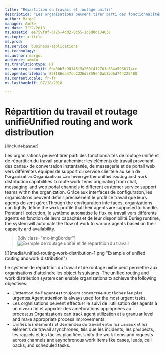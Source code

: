 ```yaml
---
title: "Répartition du travail et routage unifié"
description: "Les organisations peuvent tirer parti des fonctionnalités de répartition du travail et de routage unifié pour acheminer les éléments de travail provenant des canaux de conversation instantanée, de messagerie et de portail web vers différentes équipes de support du service clientèle au sein de l'organisation."
author: MargoC
manager: AnnBe
ms.date: 7/22/2018
ms.assetid: ee759f9f-6625-4dd2-8c55-1c6d0d134038
ms.topic: article
ms.prod: 
ms.service: business-applications
ms.technology: 
ms.author: margoc
audience: Admin
ms.translationtype: HT
ms.sourcegitcommit: 0b40bb3c98145f5a260f412701a884a5936174ce
ms.openlocfilehash: 858186ea47cd2226d5859e40ab82d6d744225480
ms.contentlocale: fr-fr
ms.lasthandoff: 07/18/2018

---
```


#  <a name="unified-routing-and-work-distribution"></a><span data-ttu-id="cdc1f-103">Répartition du travail et routage unifié</span><span class="sxs-lookup"><span data-stu-id="cdc1f-103">Unified routing and work distribution</span></span> 

[!include[banner](../../../includes/banner.md)]

<span data-ttu-id="cdc1f-104">Les organisations peuvent tirer parti des fonctionnalités de routage unifié et de répartition du travail pour acheminer les éléments de travail provenant des canaux de conversation instantanée, de messagerie et de portail web vers différentes équipes de support du service clientèle au sein de l'organisation.</span><span class="sxs-lookup"><span data-stu-id="cdc1f-104">Organizations can leverage the unified routing and work distribution capabilities to route work items originating from chat, messaging, and web portal channels to different customer service support teams within the organization.</span></span> <span data-ttu-id="cdc1f-105">Grâce aux interfaces de configuration, les organisations peuvent définir précisément le profil de travail que leurs agents doivent gérer.</span><span class="sxs-lookup"><span data-stu-id="cdc1f-105">Through the configuration interfaces, organizations can tightly define the work profile that their agents are supposed to handle.</span></span> <span data-ttu-id="cdc1f-106">Pendant l'exécution, le système automatise le flux de travail vers différents agents en fonction de leurs capacités et de leur disponibilité.</span><span class="sxs-lookup"><span data-stu-id="cdc1f-106">During runtime, the system will automate the flow of work to various agents based on their capacity and availability.</span></span>

> [!div class="mx-imgBorder"]
> <span data-ttu-id="cdc1f-107">![](media/unified-routing-work-distribution-1.png "Exemple de routage unifié et de répartition du travail")
<!-- picture --></span><span class="sxs-lookup"><span data-stu-id="cdc1f-107">![](media/unified-routing-work-distribution-1.png "Example of unified routing and work distribution")
<!-- picture --></span></span>


<span data-ttu-id="cdc1f-108">Le système de répartition du travail et de routage unifié peut permettre aux organisations d'atteindre les objectifs suivants :</span><span class="sxs-lookup"><span data-stu-id="cdc1f-108">The unified routing and work distribution system can enable organizations to achieve the following objectives:</span></span>

-   <span data-ttu-id="cdc1f-109">L'attention de l'agent est toujours consacrée aux tâches les plus urgentes.</span><span class="sxs-lookup"><span data-stu-id="cdc1f-109">Agent attention is always used for the most urgent tasks.</span></span>
-   <span data-ttu-id="cdc1f-110">Les organisations peuvent effectuer le suivi de l'utilisation des agents à un niveau fin et apporter des améliorations appropriées au processus.</span><span class="sxs-lookup"><span data-stu-id="cdc1f-110">Organizations can track agent utilization at a granular level and make appropriate process improvements.</span></span>
-   <span data-ttu-id="cdc1f-111">Unifiez les éléments et demandes de travail entre les canaux et les éléments de travail asynchrones, tels que les incidents, les prospects, les rappels et les tâches planifiées.</span><span class="sxs-lookup"><span data-stu-id="cdc1f-111">Unify the work items and requests across channels and asynchronous work items like cases, leads, call backs, and scheduled tasks.</span></span>

